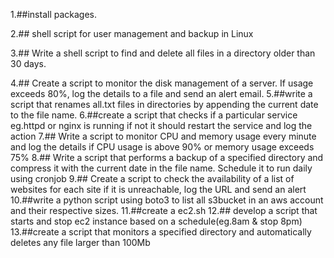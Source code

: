1.##install packages.

2.## shell script for user management and backup in Linux

3.## Write a shell script to find and delete all files in a directory older than 30 days.

4.## Create a script to monitor the disk management of a server. If usage exceeds 80%, log the details to a file and send an alert email.
5.##write a script that renames all.txt files in directories by appending the current date to the file name.
6.##create a script that checks if a particular service eg.httpd or nginx is running if not it should restart the service and log the action
7.## Write a script to monitor CPU and memory usage every minute and log the details if CPU usage is above 90% or memory usage exceeds 75%
8.## Write a script that performs a backup of a specified directory and compress it with the current date in the file name. Schedule it to run daily using cronjob
9.## Create a script to check the availability of a list of websites for each site if it is unreachable, log the URL and send an alert
10.##write a python script using boto3 to list all s3bucket in an aws account and their respective sizes.
11.##create a ec2.sh
12.## develop a script that starts and stop ec2 instance based on a schedule(eg.8am & stop 8pm)
13.##create a script that monitors a specified directory and automatically deletes any file larger than 100Mb


